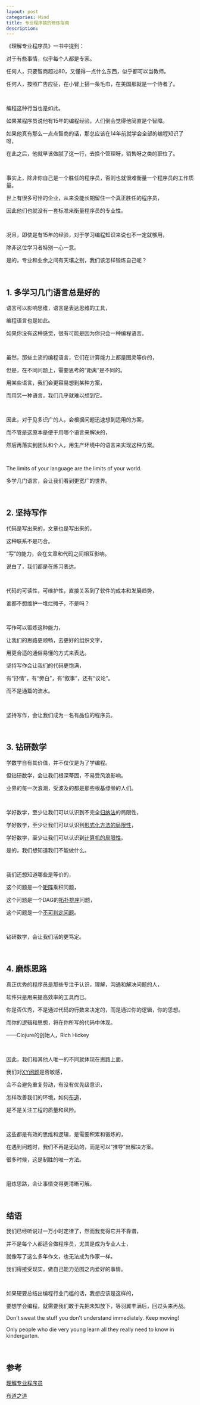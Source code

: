 ```yaml
---
layout: post
categories: Mind
title: 专业程序猿的修炼指南
description:
---
```


《理解专业程序员》一书中提到：

对于有些事情，似乎每个人都是专家。

任何人，只要智商超过80，又懂得一点什么东西，似乎都可以当教师。

任何人，按照广告应征，在小臂上搭一条毛巾，在美国那就是一个侍者了。

<br/>

编程这种行当也是如此。

如果某程序员说他有15年的编程经验，人们倒会觉得他简直是个智障。

如果他真有那么一点点智商的话，那总应该在14年前就学会全部的编程知识了呀，

在此之后，他就早该做腻了这一行，去换个管理呀，销售呀之类的职位了。

<br/>

事实上，除非你自己是一个胜任的程序员，否则也就很难衡量一个程序员的工作质量。

世上有很多可怜的企业，从来没能长期留住一个真正胜任的程序员，

因此他们也就没有一套标准来衡量程序员的专业性。

<br/>

况且，即使是有15年的经验，对于学习编程知识来说也不一定就够用，

除非这位学习者特别一心一意。

是的，专业和业余之间有天壤之别，我们该怎样锻炼自己呢？

<br/>

## **1. 多学习几门语言总是好的**

语言可以影响思维，语言是表达思维的工具，

编程语言也是如此。

如果你没有这种感觉，很有可能是因为你只会一种编程语言。

<br/>

虽然，那些主流的编程语言，它们在计算能力上都是图灵等价的，

但是，在不同问题上，需要思考的“距离”是不同的。

用某些语言，我们会更容易想到某种方案，

而用另一种语言，我们几乎就难以想到它。

<br/>

因此，对于见多识广的人，会根据问题迅速想到适用的方案，

而不管是这原本是便于用哪个语言来解决的，

然后再落实到团队和个人，用生产环境中的语言来实现这种方案。

<br/>

The limits of your language are the limits of your world.

多学几门语言，会让我们看到更宽广的世界。

<br/>

## **2. 坚持写作**

代码是写出来的，文章也是写出来的，

这种联系不是巧合。

“写”的能力，会在文章和代码之间相互影响。

说白了，我们都是在练习表达。

<br/>

代码的可读性，可维护性，直接关系到了软件的成本和发展趋势，

谁都不想维护一堆烂摊子，不是吗？

<br/>

写作可以锻炼这种能力，

让我们的思路更顺畅，去更好的组织文字，

用更合适的通俗易懂的方式来表达。

坚持写作会让我们的代码更饱满，

有“抒情”，有“旁白”，有“叙事”，还有“议论”。

而不是通篇的流水。

<br/>

坚持写作，会让我们成为一名有品位的程序员。

<br/>

## **3. 钻研数学**

学数学自有其价值，并不仅仅是为了学编程。

但钻研数学，会让我们根深蒂固，不易受风浪影响。

业界的每一次浪潮，受波及的都是那些根基缥缈的人们。

<br/>

学好数学，至少让我们可以认识到不完全[归纳法](https://zh.wikipedia.org/wiki/%E6%95%B0%E5%AD%A6%E5%BD%92%E7%BA%B3%E6%B3%95)的局限性，

学好数学，至少让我们可以认识到[形式化方法的局限性](https://zh.wikipedia.org/wiki/%E5%93%A5%E5%BE%B7%E5%B0%94%E4%B8%8D%E5%AE%8C%E5%A4%87%E5%AE%9A%E7%90%86)，

学好数学，至少让我们可以认识到[计算机的局限性](https://zh.wikipedia.org/wiki/%E5%81%9C%E6%9C%BA%E9%97%AE%E9%A2%98)。

是的，我们想知道我们不能做什么。

<br/>

我们还想知道哪些是等价的，

这个问题是一个[矩阵](https://zh.wikipedia.org/wiki/%E7%9F%A9%E9%98%B5)乘积问题，

这个问题是一个DAG的[拓扑排序](https://zh.wikipedia.org/wiki/%E6%8B%93%E6%92%B2%E6%8E%92%E5%BA%8F)问题，

这个问题是一个[不可判定问题](https://zh.wikipedia.org/wiki/%E4%B8%8D%E5%8F%AF%E5%88%A4%E5%AE%9A%E9%97%AE%E9%A2%98%E5%88%97%E8%A1%A8)。

<br/>

钻研数学，会让我们活的更笃定。

<br/>

## **4. 磨炼思路**

真正优秀的程序员是那些专注于认识，理解，沟通和解决问题的人，

软件只是用来提高效率的工具而已。

你是否优秀，不是通过代码的行数来决定的，而是通过你的逻辑，你的思想。

而你的逻辑和思想，将在你所写的代码中体现。

——Clojure的创始人，Rich Hickey

<br/>

因此，我们和其他人唯一的不同就体现在思路上面，

我们对[XY问题](http://coolshell.cn/articles/10804.html)是否敏感，

会不会避免重复劳动，有没有优先级意识，

怎样改善我们的环境，如何[布道](https://book.douban.com/subject/6990284/)，

是不是关注工程的质量和风险。

<br/>

这些都是有效的思维和逻辑，是需要积累和锻炼的，

在遇到问题时，我们不再是无助的，而是可以“推导”出解决方案。

很多时候，这是制胜的唯一方法。

<br/>

磨炼思路，会让事情变得更清晰可解。

<br/>

## **结语**

我们已经听说过一万小时定律了，然而我觉得它并不靠谱，

并不是每个人都适合做程序员，尤其是成为专业人士，

就像写了这么多年作文，也无法成为作家一样。

我们得接受现实，做自己能力范围之内爱好的事情。

<br/>

如果硬要总结出编程行业门槛的话，我想应该是这样的，

要想学会编程，就需要我们敢于先把未知放下，等羽翼丰满后，回过头来再战。

Don't sweat the stuff you don't understand immediately. Keep moving!

Only people who die very young learn all they really need to know in kindergarten.

<br/>

## **参考**

[理解专业程序员](https://book.douban.com/subject/1866824/)

[布道之道](https://book.douban.com/subject/6990284/)